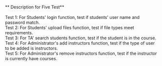 
** Description for Five Test**<br><br>
Test 1: For Students' login function, test if students' user name and password match.<br>
Test 2: For Students' upload files function, test if file types meet requirements.<br>
Test 3: For TA' search students function, test if the student is in the course.<br>
Test 4: For Administrator's add instructors function, test if the type of user to be added is instructors.<br>
Test 5: For Administrator's remove instructors function, test if the instructor is currently have courses.<br>